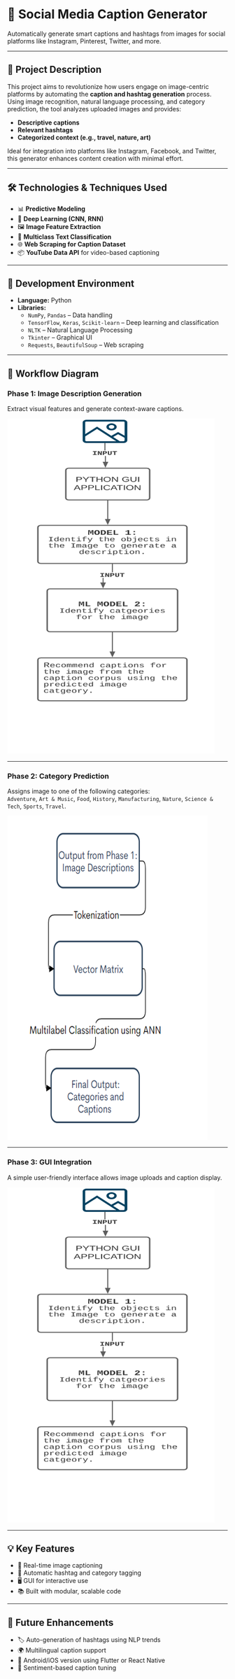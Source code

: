 # 🧠 Social Media Caption Generator  
Automatically generate smart captions and hashtags from images for social platforms like Instagram, Pinterest, Twitter, and more.

---

## 📘 Project Description

This project aims to revolutionize how users engage on image-centric platforms by automating the **caption and hashtag generation** process. Using image recognition, natural language processing, and category prediction, the tool analyzes uploaded images and provides:

- **Descriptive captions**
- **Relevant hashtags**
- **Categorized context (e.g., travel, nature, art)**

Ideal for integration into platforms like Instagram, Facebook, and Twitter, this generator enhances content creation with minimal effort.

---

## 🛠️ Technologies & Techniques Used

- 📊 **Predictive Modeling**
- 🧠 **Deep Learning (CNN, RNN)**
- 🖼️ **Image Feature Extraction**
- 📝 **Multiclass Text Classification**
- 🌐 **Web Scraping for Caption Dataset**
- 📦 **YouTube Data API** for video-based captioning

---

## 🧪 Development Environment

- **Language:** Python  
- **Libraries:**  
  - `NumPy`, `Pandas` – Data handling  
  - `TensorFlow`, `Keras`, `Scikit-learn` – Deep learning and classification  
  - `NLTK` – Natural Language Processing  
  - `Tkinter` – Graphical UI  
  - `Requests`, `BeautifulSoup` – Web scraping

---

## 🔄 Workflow Diagram

### **Phase 1: Image Description Generation**  
Extract visual features and generate context-aware captions.

![Phase 1 - Image Captioning](https://github.com/aashish-bidap/AI-based-Social-Media-Caption-Generator/blob/main/Picture1.jpg?raw=true)

---

### **Phase 2: Category Prediction**  
Assigns image to one of the following categories:  
`Adventure`, `Art & Music`, `Food`, `History`, `Manufacturing`, `Nature`, `Science & Tech`, `Sports`, `Travel`.

![Phase 2 - Categorization](https://github.com/aashish-bidap/AI-based-Social-Media-Caption-Generator/blob/main/Picture2.png)

---

### **Phase 3: GUI Integration**  
A simple user-friendly interface allows image uploads and caption display.

![Phase 3 - UI Screenshot](https://github.com/aashish-bidap/AI-based-Social-Media-Caption-Generator/blob/main/Picture1.png)

---

## 💡 Key Features

- 📸 Real-time image captioning
- 🧩 Automatic hashtag and category tagging
- 🖥️ GUI for interactive use
- 📚 Built with modular, scalable code

---

## 🚀 Future Enhancements

- 🏷️ Auto-generation of hashtags using NLP trends
- 🌍 Multilingual caption support
- 📲 Android/iOS version using Flutter or React Native
- 🎯 Sentiment-based caption tuning




